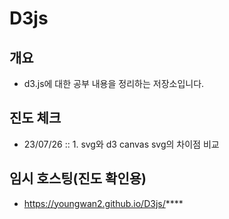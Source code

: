 # D3js

## 개요
- d3.js에 대한 공부 내용을 정리하는 저장소입니다.

## 진도 체크
- 23/07/26 :: 1. svg와 d3 canvas svg의 차이점 비교

## 임시 호스팅(진도 확인용)
- https://youngwan2.github.io/D3js/****
